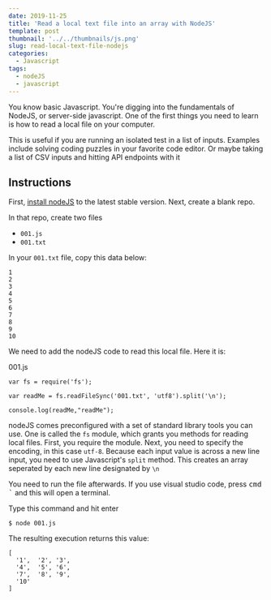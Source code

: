 ```yaml
---
date: 2019-11-25
title: 'Read a local text file into an array with NodeJS'
template: post
thumbnail: '../../thumbnails/js.png'
slug: read-local-text-file-nodejs
categories:
  - Javascript
tags:
  - nodeJS
  - javascript
---
```


You know basic Javascript. You're digging into the fundamentals of NodeJS, or server-side javascript. One of the first things you need to learn is how to read a local file on your computer.

This is useful if you are running an isolated test in a list of inputs. Examples include solving coding puzzles in your favorite code editor. Or maybe taking a list of CSV inputs and hitting API endpoints with it

## Instructions

First, [install nodeJS](https://nodejs.org/en/download/) to the latest stable version. Next, create a blank repo. 

In that repo, create two files 

- `001.js`
- `001.txt`

In your `001.txt` file, copy this data below:

```
1
2
3
4
5
6
7
8
9
10
```

We need to add the nodeJS code to read this local file. Here it is:

<div class="filename">001.js</div>

```
var fs = require('fs');

var readMe = fs.readFileSync('001.txt', 'utf8').split('\n');

console.log(readMe,"readMe");
```

nodeJS comes preconfigured with a set of standard library tools you can use. One is called the `fs` module, which grants you methods for reading local files. First, you require the module. Next, you need to specify the encoding, in this case `utf-8`. Because each input value is across a new line input, you need to use Javascript's `split` method. This creates an array seperated by each new line designated by `\n`

You need to run the file afterwards. If you use visual studio code, press <kbd>cmd \`</kbd> and this will open a terminal.

Type this command and hit enter

```
$ node 001.js
```

The resulting execution returns this value:


```terminal
[
  '1',  '2', '3',
  '4',  '5', '6',
  '7',  '8', '9',
  '10'
]
```